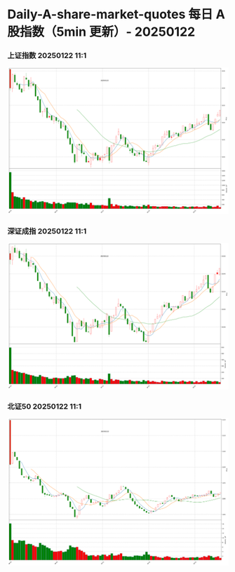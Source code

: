 
# Daily-A-share-market-quotes 每日 A 股指数（5min 更新）- 20250122

### 上证指数 20250122 11:1
![](./fig/2025/1/20250122-sh000001.png)

### 深证成指 20250122 11:1
![](./fig/2025/1/20250122-sz399001.png)

### 北证50 20250122 11:1
![](./fig/2025/1/20250122-bj899050.png)
